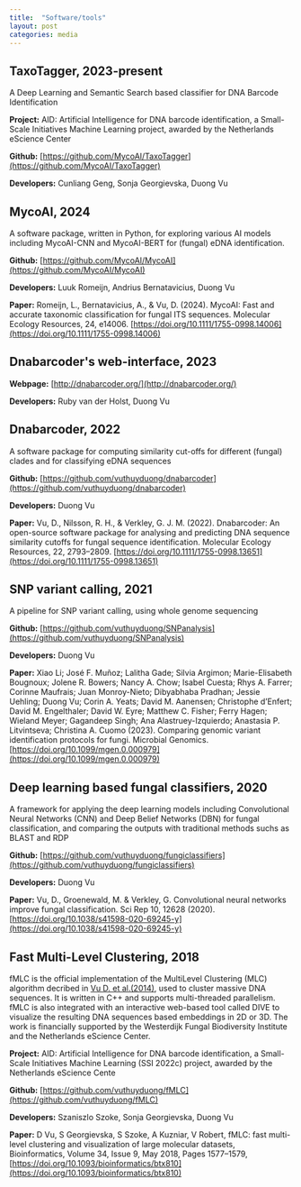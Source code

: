 ```yaml
---
title:  "Software/tools"
layout: post
categories: media
---
```


## TaxoTagger, 2023-present
A Deep Learning and Semantic Search based classifier for DNA Barcode Identification

<b>Project:</b> AID: Artificial Intelligence for DNA barcode identification, a Small-Scale Initiatives Machine Learning project, awarded by the Netherlands eScience Center 

<b>Github:</b> [https://github.com/MycoAI/TaxoTagger](https://github.com/MycoAI/TaxoTagger)

<b>Developers:</b> Cunliang Geng, Sonja Georgievska, Duong Vu

## MycoAI, 2024
A software package, written in Python, for exploring various AI models including MycoAI-CNN and MycoAI-BERT for (fungal) eDNA identification.

<b>Github:</b> [https://github.com/MycoAI/MycoAI](https://github.com/MycoAI/MycoAI)

<b>Developers:</b> Luuk Romeijn, Andrius Bernatavicius, Duong Vu

<b>Paper:</b> Romeijn, L., Bernatavicius, A., & Vu, D. (2024). MycoAI: Fast and accurate taxonomic classification for fungal ITS sequences. Molecular Ecology Resources, 24, e14006. [https://doi.org/10.1111/1755-0998.14006](https://doi.org/10.1111/1755-0998.14006)

## Dnabarcoder's web-interface, 2023

<b>Webpage:</b> [http://dnabarcoder.org/](http://dnabarcoder.org/)

<b>Developers:</b> Ruby van der Holst, Duong Vu

## Dnabarcoder, 2022
A software package for computing similarity cut-offs for different (fungal) clades and for classifying eDNA sequences 

<b>Github:</b> [https://github.com/vuthuyduong/dnabarcoder](https://github.com/vuthuyduong/dnabarcoder)

<b>Developers:</b> Duong Vu

<b>Paper:</b> Vu, D., Nilsson, R. H., & Verkley, G. J. M. (2022). Dnabarcoder: An open-source software package for analysing and predicting DNA sequence similarity cutoffs for fungal sequence identification. Molecular Ecology Resources, 22, 2793–2809. [https://doi.org/10.1111/1755-0998.13651](https://doi.org/10.1111/1755-0998.13651)

## SNP variant calling, 2021
A pipeline for SNP variant calling, using whole genome sequencing

<b>Github:</b> [https://github.com/vuthuyduong/SNPanalysis](https://github.com/vuthuyduong/SNPanalysis)

<b>Developers:</b> Duong Vu

<b>Paper:</b> Xiao Li; José F. Muñoz; Lalitha Gade; Silvia Argimon; Marie-Elisabeth Bougnoux; Jolene R. Bowers; Nancy A. Chow; Isabel Cuesta; Rhys A. Farrer; Corinne Maufrais; Juan Monroy-Nieto; Dibyabhaba Pradhan; Jessie Uehling; Duong Vu; Corin A. Yeats; David M. Aanensen; Christophe d’Enfert; David M. Engelthaler; David W. Eyre; Matthew C. Fisher; Ferry Hagen; Wieland Meyer; Gagandeep Singh; Ana Alastruey-Izquierdo; Anastasia P. Litvintseva; Christina A. Cuomo (2023). Comparing genomic variant identification protocols for fungi. Microbial Genomics. [https://doi.org/10.1099/mgen.0.000979](https://doi.org/10.1099/mgen.0.000979)


## Deep learning based fungal classifiers, 2020
A framework for applying the deep learning models including Convolutional Neural Networks (CNN) and Deep Belief Networks (DBN) for fungal classification, and comparing the outputs with traditional methods suchs as BLAST and RDP

<b>Github:</b> [https://github.com/vuthuyduong/fungiclassifiers](https://github.com/vuthuyduong/fungiclassifiers)

<b>Developers:</b> Duong Vu

<b>Paper:</b> Vu, D., Groenewald, M. & Verkley, G. Convolutional neural networks improve fungal classification. Sci Rep 10, 12628 (2020). [https://doi.org/10.1038/s41598-020-69245-y](https://doi.org/10.1038/s41598-020-69245-y)

## Fast Multi-Level Clustering, 2018
fMLC is the official implementation of the MultiLevel Clustering (MLC) algorithm decribed in [Vu D. et al.(2014)](https://www.nature.com/articles/srep06837), used to cluster massive DNA sequences. It is written in C++ and supports multi-threaded parallelism. fMLC is also integrated with an interactive web-based tool called DIVE to visualize the resulting DNA sequences based embeddings in 2D or 3D. The work is financially supported by the Westerdijk Fungal Biodiversity Institute and the Netherlands eScience Center.

<b>Project:</b> AID: Artificial Intelligence for DNA barcode identification, a Small-Scale Initiatives Machine Learning (SSI 2022c) project, awarded by the Netherlands eScience Cente

<b>Github:</b> [https://github.com/vuthuyduong/fMLC](https://github.com/vuthuyduong/fMLC)

<b>Developers:</b> Szaniszlo Szoke, Sonja Georgievska, Duong Vu

<b>Paper:</b> D Vu, S Georgievska, S Szoke, A Kuzniar, V Robert, fMLC: fast multi-level clustering and visualization of large molecular datasets, Bioinformatics, Volume 34, Issue 9, May 2018, Pages 1577–1579, [https://doi.org/10.1093/bioinformatics/btx810](https://doi.org/10.1093/bioinformatics/btx810)
